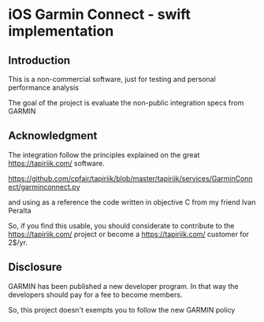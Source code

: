 # iOS Garmin Connect - swift implementation

## Introduction

This is a non-commercial software, just for testing and personal performance analysis

The goal of the project is evaluate the non-public integration specs from GARMIN

## Acknowledgment

The integration follow the principles explained on the great https://tapiriik.com/ software.

https://github.com/cpfair/tapiriik/blob/master/tapiriik/services/GarminConnect/garminconnect.py

and using as a reference the code written in objective C from my friend Ivan Peralta

So, if you find this usable, you should considerate to contribute to the https://tapiriik.com/ project or become a https://tapiriik.com/ customer for 2$/yr.

## Disclosure

GARMIN has been published a new developer program. In that way the developers should pay for a fee to become members. 

So, this project doesn't exempts you to follow the new GARMIN policy 
